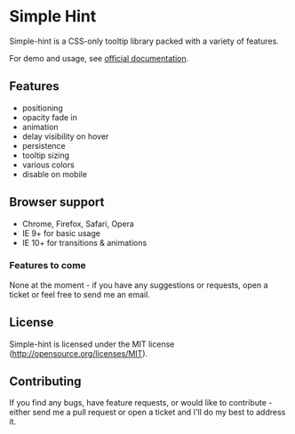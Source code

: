 Simple Hint
===========
Simple-hint is a CSS-only tooltip library packed with a variety of features. 

For demo and usage, see [official documentation](http://catc.github.io/simple-hint/).


## Features
- positioning
- opacity fade in
- animation
- delay visibility on hover
- persistence
- tooltip sizing
- various colors
- disable on mobile

## Browser support
- Chrome, Firefox, Safari, Opera
- IE 9+ for basic usage
- IE 10+ for transitions & animations

### Features to come
None at the moment - if you have any suggestions or requests, open a ticket or feel free to send me an email.

## License
Simple-hint is licensed under the MIT license (http://opensource.org/licenses/MIT).

## Contributing
If you find any bugs, have feature requests, or would like to contribute - either send me a pull request or open a ticket and I'll do my best to address it.
